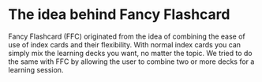 # The idea behind Fancy Flashcard

Fancy Flashcard (FFC) originated from the idea of combining the ease of use of index cards and their flexibility.
With normal index cards you can simply mix the learning decks you want, no matter the topic.
We tried to do the same with FFC by allowing the user to combine two or more decks for a learning session.

